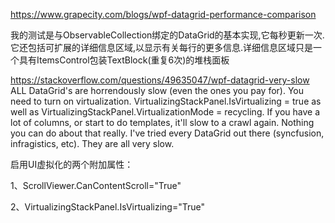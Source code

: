 https://www.grapecity.com/blogs/wpf-datagrid-performance-comparison


我的测试是与ObservableCollection绑定的DataGrid的基本实现,它每秒更新一次.它还包括可扩展的详细信息区域,以显示有关每行的更多信息.详细信息区域只是一个具有ItemsControl包装TextBlock(重复6次)的堆栈面板

https://stackoverflow.com/questions/49635047/wpf-datagrid-very-slow
ALL DataGrid's are horrendously slow (even the ones you pay for). You need to turn on virtualization. 
VirtualizingStackPanel.IsVirtualizing = true as well as VirtualizingStackPanel.VirtualizationMode = recycling. 
If you have a lot of columns, or start to do templates, it'll slow to a crawl again. Nothing you can do about that really. 
I've tried every DataGrid out there (syncfusion, infragistics, etc). They are all very slow.


启用UI虚拟化的两个附加属性：

1、ScrollViewer.CanContentScroll="True"

2、VirtualizingStackPanel.IsVirtualizing="True"
